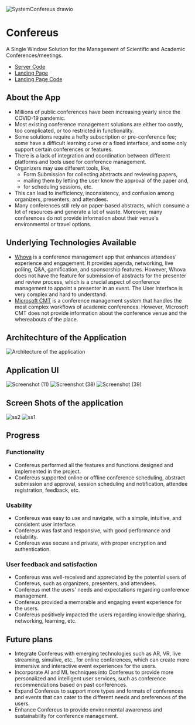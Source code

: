 ![SystemConfereus drawio](https://github.com/user-attachments/assets/48ce86a4-4b3c-4fd6-9d5c-cc6203a89457)
# Confereus

A Single Window Solution for the Management of Scientific and Academic Conferences/meetings.

- [Server Code](https://github.com/YashvardhanKumar/confereus-server)
- [Landing Page](https://confereus.netlify.app)
- [Landing Page Code](https://github.com/YashvardhanKumar/confereus-web)

## About the App
- Millions of public conferences have been increasing yearly since the COVID-19 pandemic.
- Most existing conference management solutions are either too costly, too complicated, or too restricted in functionality.
- Some solutions require a hefty subscription or pre-conference fee; some have a difficult learning curve or a fixed interface, and some only support certain conferences or features.
- There is a lack of integration and coordination between different platforms and tools used for conference management.
- Organizers may use different tools, like,
  - Form Submission for collecting abstracts and reviewing papers,
  - mailing them by letting the user know the approval of the paper and,
  - for scheduling sessions, etc.
- This can lead to inefficiency, inconsistency, and confusion among organizers, presenters, and attendees.
- Many conferences still rely on paper-based abstracts, which consume a lot of resources and generate a lot of waste. Moreover, many conferences do not provide information about their venue's environmental or travel options.

## Underlying Technologies Available
- [Whova](https://whova.com/) is a conference management app that enhances attendees' experience and engagement. It provides agenda, networking, live polling, Q\&A, gamification, and sponsorship features. However, Whova does not have the feature for submission of abstracts for the presenter and review process, which is a crucial aspect of conference management to appoint a presenter in an event. The User Interface is very complex and hard to understand.
- [Microsoft CMT](https://cmt3.research.microsoft.com/) is a conference management system that handles the most complex workflows of academic conferences. However, Microsoft CMT does not provide information about the conference venue and the whereabouts of the place.

## Architechture of the Application
![Architecture of the application](https://github.com/user-attachments/assets/d0764353-ad8f-4eb3-93c2-54fafd466051)

## Application UI

![Screenshot (11)](https://github.com/user-attachments/assets/6918a72a-b296-451b-8211-5afa4c1c7273)
![Screenshot (38)](https://github.com/user-attachments/assets/1c150f50-86ca-4486-96c7-c82bc800f98f)
![Screenshot (39)](https://github.com/user-attachments/assets/f7176329-363c-4f61-90ac-6d3338b48eb4)

## Screen Shots of the application
![ss2](https://github.com/user-attachments/assets/b15bd774-1229-4152-b924-010cef50d9a8)
![ss1](https://github.com/user-attachments/assets/cc71babf-5c85-4287-9f1c-ff2ccd00c094)

## Progress
### Functionality
- Confereus performed all the features and functions designed and implemented in the project.
- Confereus supported online or offline conference scheduling, abstract submission and approval, session scheduling and notification, attendee registration, feedback, etc.

### Usability
- Confereus was easy to use and navigate, with a simple, intuitive, and consistent user interface.
- Confereus was fast and responsive, with good performance and reliability.
- Confereus was secure and private, with proper encryption and authentication.

### User feedback and satisfaction
- Confereus was well-received and appreciated by the potential users of Confereus, such as organizers, presenters, and attendees.
- Confereus met the users' needs and expectations regarding conference management.
- Confereus provided a memorable and engaging event experience for the users.
- Confereus positively impacted the users regarding knowledge sharing, networking, learning, etc.

## Future plans
- Integrate Confereus with emerging technologies such as AR, VR, live streaming, simulive, etc., for online conferences, which can create more immersive and interactive event experiences for the users.
- Incorporate AI and ML techniques into Confereus to provide more personalized and intelligent user services, such as conference recommendations based on past conferences.
- Expand Confereus to support more types and formats of conferences and events that can cater to the different needs and preferences of the users.
- Enhance Confereus to provide environmental awareness and sustainability for conference management.
